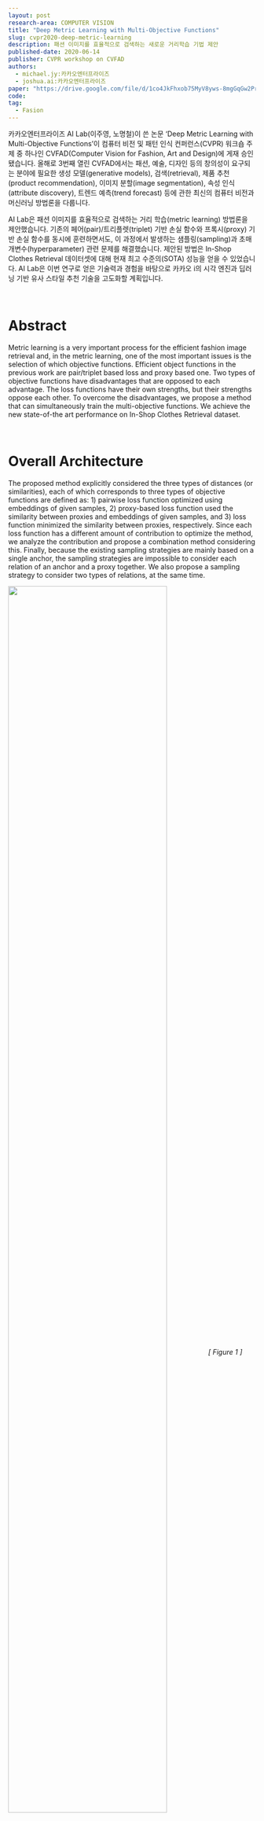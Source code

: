 ```yaml
---
layout: post
research-area: COMPUTER VISION
title: "Deep Metric Learning with Multi-Objective Functions"
slug: cvpr2020-deep-metric-learning
description: 패션 이미지를 효율적으로 검색하는 새로운 거리학습 기법 제안
published-date: 2020-06-14
publisher: CVPR workshop on CVFAD
authors:
  - michael.jy:카카오엔터프라이즈
  - joshua.ai:카카오엔터프라이즈
paper: "https://drive.google.com/file/d/1co4JkFhxob75MyV8yws-8mgGqGw2PrC8/view?fbclid=IwAR3z4hL31A5HoyPJs4v3aVlw4TStOJtCEn1bnWY_EixQrUSMyJdJokqfR5c"
code:
tag:
  - Fasion
---
```


카카오엔터프라이즈 AI Lab(이주영, 노명철)이 쓴 논문 ‘Deep Metric Learning with Multi-Objective Functions’이 컴퓨터 비전 및 패턴 인식 컨퍼런스(CVPR) 워크숍 주제 중 하나인 CVFAD(Computer Vision for Fashion, Art and Design)에 게재 승인됐습니다. 올해로 3번째 열린 CVFAD에서는 패션, 예술, 디자인 등의 창의성이 요구되는 분야에 필요한 생성 모델(generative models), 검색(retrieval), 제품 추천(product recommendation), 이미지 분할(image segmentation), 속성 인식(attribute discovery), 트렌드 예측(trend forecast) 등에 관한 최신의 컴퓨터 비전과 머신러닝 방법론을 다룹니다.

AI Lab은 패션 이미지를 효율적으로 검색하는 거리 학습(metric learning) 방법론을 제안했습니다. 기존의 페어(pair)/트리플렛(triplet) 기반 손실 함수와 프록시(proxy) 기반 손실 함수를 동시에 훈련하면서도, 이 과정에서 발생하는 샘플링(sampling)과 초매개변수(hyperparameter) 관련 문제를 해결했습니다. 제안된 방법은 In-Shop Clothes Retrieval 데이터셋에 대해 현재 최고 수준의(SOTA) 성능을 얻을 수 있었습니다. AI Lab은 이번 연구로 얻은 기술력과 경험을 바탕으로 카카오 i의 시각 엔진과 딥러닝 기반 유사 스타일 추천 기술을 고도화할 계획입니다.

<br/>

# Abstract

Metric learning is a very important process for the efficient fashion image retrieval and, in the metric learning, one of the most important issues is the selection of which objective functions. Efficient object functions in the previous work are pair/triplet based loss and proxy based one. Two types of objective functions have disadvantages that are opposed to each advantage. The loss functions have their own strengths, but their strengths oppose each other. To overcome the disadvantages, we propose a method that can simultaneously train the multi-objective functions. We achieve the new state-of-the art performance on In-Shop Clothes Retrieval dataset.

<br/>

# Overall Architecture

The proposed method explicitly considered the three types of distances (or similarities), each of which corresponds to three types of objective functions are defined as: 1) pairwise loss function optimized using embeddings of given samples, 2) proxy-based loss function used the similarity between proxies and embeddings of given samples, and 3) loss function minimized the similarity between proxies, respectively. Since each loss function has a different amount of contribution to optimize the method, we analyze the contribution and propose a combination method considering this. Finally, because the existing sampling strategies are mainly based on a single anchor, the sampling strategies are impossible to consider each relation of an anchor and a proxy together. We also propose a sampling strategy to consider two types of relations, at the same time.

<img src="{{ site.url }}/assets/img/2020-06-14-deep-metric-learning/001.png" width="80%" align="center">
<em>[ Figure 1 ] Comparison with the previous and our method</em>

<br/>

# Experiments

We now compare the proposed method to other state-of-the art methods on In-shop Clothes Retrieval dataset. As shown in Table 1, the proposed method improves Recall@1 by 0.4%p, it is achieved to the new state-of-the art performance.

<img src="{{ site.url }}/assets/img/2020-06-14-deep-metric-learning/002.png" width="70%" align="center">
<em>[ Table 1 ] Retrieval performance (Recall@K, %). Superscripts denote embedding size.</em>
